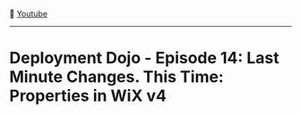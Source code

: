 :movie_camera: [Youtube](https://www.youtube.com/watch?v=cLIg7nxx1ko)

<hr/>

# Deployment Dojo - Episode 14: Last Minute Changes. This Time: Properties in WiX v4

